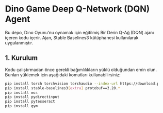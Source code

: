 # Dino Game Deep Q-Network (DQN) Agent

Bu depo, Dino Oyunu'nu oynamak için eğitilmiş Bir Derin Q-Ağ (DQN) ajanı içeren kodu içerir. Ajan, Stable Baselines3 kütüphanesi kullanılarak uygulanmıştır.

## 1. Kurulum

Kodu çalıştırmadan önce gerekli bağımlılıkların yüklü olduğundan emin olun. Bunları yüklemek için aşağıdaki komutları kullanabilirsiniz:

```bash
pip install torch torchvision torchaudio --index-url https://download.pytorch.org/whl/cu118
pip install stable-baselines3[extra] protobuf==3.20.*
pip install mss 
pip install pydirectinput 
pip install pytesseract
pip install gym
